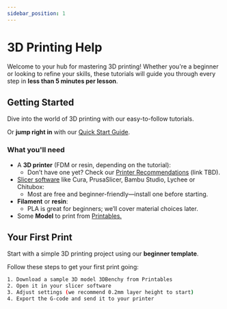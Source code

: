```yaml
---
sidebar_position: 1
---
```


# 3D Printing Help

Welcome to your hub for mastering 3D printing! Whether you're a beginner or looking to refine your skills, these tutorials will guide you through every step in **less than 5 minutes per lesson**.

## Getting Started

Dive into the world of 3D printing with our easy-to-follow tutorials.

Or **jump right in** with our [Quick Start Guide](/docs/tutorials/beginner-template.md).

### What you'll need

- A **3D printer** (FDM or resin, depending on the tutorial):
  - Don’t have one yet? Check our [Printer Recommendations](#) (link TBD).
- [Slicer software](https://www.slicer.org/) like Cura, PrusaSlicer, Bambu Studio, Lychee or Chitubox:
  - Most are free and beginner-friendly—install one before starting.
- **Filament** or **resin**:
  - PLA is great for beginners; we’ll cover material choices later.
- Some **Model** to print from [Printables.](https://www.printables.com/)

## Your First Print

Start with a simple 3D printing project using our **beginner template**.

Follow these steps to get your first print going:

```bash
1. Download a sample 3D model 3DBenchy from Printables
2. Open it in your slicer software
3. Adjust settings (we recommend 0.2mm layer height to start)
4. Export the G-code and send it to your printer